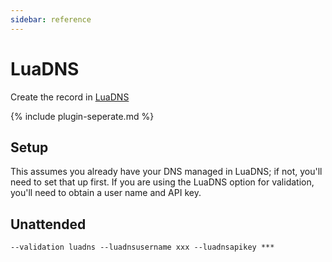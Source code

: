 ```yaml
---
sidebar: reference
---
```


# LuaDNS 
Create the record in [LuaDNS](http://www.luadns.com/)

{% include plugin-seperate.md %}

## Setup
This assumes you already have your DNS managed in LuaDNS; if not, you'll need to set that up first. If you are 
using the LuaDNS option for validation, you'll need to obtain a user name and API key.

## Unattended 
`--validation luadns --luadnsusername xxx --luadnsapikey ***`
